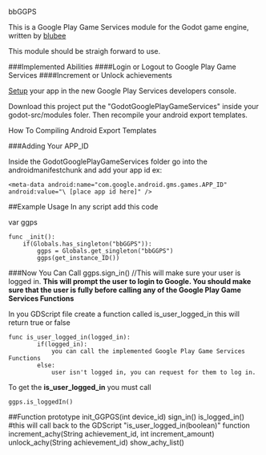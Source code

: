 bbGGPS

This is a Google Play Game Services module for the Godot game engine, written by [blubee](http://blubee.me)

This module should be straigh forward to use.

###Implemented Abilities
####Login or Logout to Google Play Game Services
####Increment or Unlock achievements

[Setup](https://developers.google.com/games/services/android/quickstart) your app in the new Google Play Services developers console.




Download this project put the "GodotGooglePlayGameServices" inside your godot-src/modules foler. Then recompile your android export templates.

How To Compiling Android Export Templates

###Adding Your APP_ID 

Inside the GodotGooglePlayGameServices folder go into the androidmanifestchunk and add your app id ex: 

	<meta-data android:name="com.google.android.gms.games.APP_ID" android:value="\ [place app id here]" />


##Example Usage
In any script add this code

var ggps

	func _init():
		if(Globals.has_singleton("bbGGPS")):
			ggps = Globals.get_singleton("bbGGPS")
			ggps(get_instance_ID())

###Now You Can Call
	ggps.sign_in() //This will make sure your user is logged in.
**This will prompt the user to login to Google. You should make sure that the user is fully before calling any of the Google Play Game Services Functions**

In you GDScript file create a function called is_user_logged_in this will return true or false

	func is_user_logged_in(logged_in):
			if(logged_in):
				you can call the implemented Google Play Game Services Functions
			else:
				user isn't logged in, you can request for them to log in.
				
To get the **is_user_logged_in** you must call
	
	ggps.is_loggedIn()


##Function prototype
	init_GGPGS(int device_id)
	sign_in()
	is_logged_in() #this will call back to the GDScript "is_user_logged_in(boolean)" function
	increment_achy(String achievement_id, int increment_amount)
	unlock_achy(String achievement_id)
	show_achy_list()
